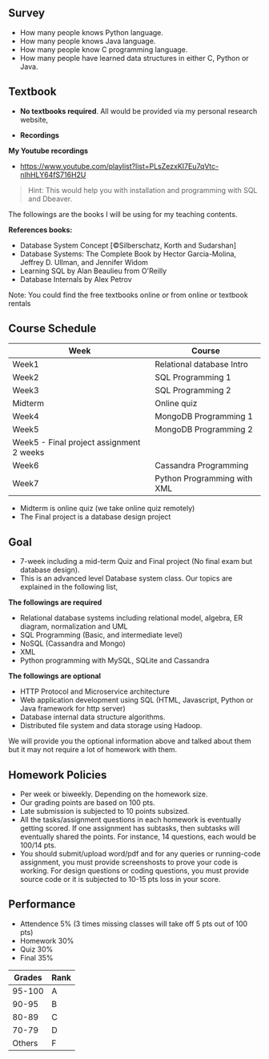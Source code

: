 ## Survey

* How many people knows Python language.
* How many people knows Java language.
* How many people know C programming language.
* How many people have learned data structures in either C, Python or Java.


## Textbook

* **No textbooks required**. All would be provided via my personal research website,

* **Recordings**

**My Youtube recordings**

- https://www.youtube.com/playlist?list=PLsZezxKI7Eu7qVtc-nIhHLY64fS716H2U

>Hint: This would help you with installation and programming with SQL and Dbeaver.

The followings are the books I will be using for my teaching contents.

**References books:**

* Database System Concept [©Silberschatz, Korth and Sudarshan]
* Database Systems: The Complete Book by Hector Garcia-Molina, Jeffrey D. Ullman, and Jennifer Widom
* Learning SQL by Alan Beaulieu from O'Reilly
* Database Internals by Alex Petrov

Note: You could find the free textbooks online or from online or textbook rentals




## Course Schedule

| Week    | Course                           |
|---------|----------------------------------|
| Week1   | Relational database Intro        |
| Week2   | SQL Programming 1                |
| Week3   | SQL Programming 2                |
| Midterm | Online quiz                      |
| Week4   | MongoDB Programming 1            |
| Week5   | MongoDB Programming 2            |
| Week5 - Final project assignment 2 weeks   |
| Week6 | Cassandra Programming              |
| Week7 | Python Programming with XML        |

* Midterm is online quiz (we take online quiz remotely)
* The Final project is a database design project

## Goal

* 7-week including a mid-term Quiz and Final project (No final exam but database design).
* This is an advanced level Database system class. Our topics are explained in the following list,

**The followings are required**
  
  * Relational database systems including relational model, algebra, ER diagram, normalization and UML
  * SQL Programming (Basic, and intermediate level)
  * NoSQL (Cassandra and Mongo)
  * XML
  * Python programming with MySQL, SQLite and Cassandra

**The followings are optional**

  * HTTP Protocol and Microservice architecture
  * Web application development using SQL (HTML, Javascript, Python or Java framework for http server)
  * Database internal data structure algorithms.
  * Distributed file system and data storage using Hadoop.

We will provide you the optional information above and talked about them but it may not require a lot of homework with them.

## Homework Policies

* Per week or biweekly. Depending on the homework size.
* Our grading points are based on 100 pts.
* Late submission is subjected to 10 points subsized.
* All the tasks/assignment questions in each homework is eventually getting scored.
  If one assignment has subtasks, then subtasks will eventually shared the points. For instance, 14 questions, each would be 100/14 pts.
* You should submit/upload word/pdf and for any queries or running-code assignment, you must provide screenshosts to prove your code is working. For design questions or coding questions, you must provide source code or it is subjected to 10-15 pts loss in your score.

## Performance

* Attendence 5% (3 times missing classes will take off 5 pts out of 100 pts)
* Homework 30%
* Quiz 30%
* Final 35%

|Grades| Rank|
|--|--|
|95-100| A|
|90-95| B|
|80-89|C|
|70-79 |D|
|Others|F|
